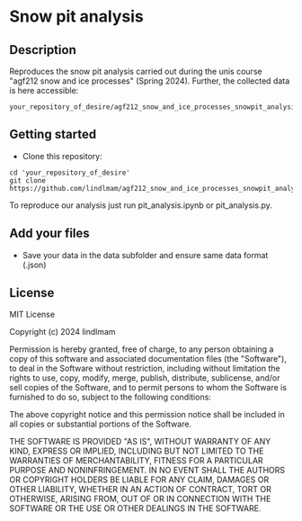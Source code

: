 # Snow pit analysis



## Description
Reproduces the snow pit analysis carried out during the unis course "agf212 snow and ice processes" (Spring 2024).
Further, the collected data is here accessible:

```
your_repository_of_desire/agf212_snow_and_ice_processes_snowpit_analysis/data/snowpits.json
```


## Getting started
-  Clone this repository:

```
cd 'your_repository_of_desire'
git clone https://github.com/lindlmam/agf212_snow_and_ice_processes_snowpit_analysis.git
```

To reproduce our analysis just run pit_analysis.ipynb or pit_analysis.py.

## Add your files
- Save your data in the data subfolder and ensure same data format (.json)

## License

MIT License

Copyright (c) 2024 lindlmam

Permission is hereby granted, free of charge, to any person obtaining a copy
of this software and associated documentation files (the "Software"), to deal
in the Software without restriction, including without limitation the rights
to use, copy, modify, merge, publish, distribute, sublicense, and/or sell
copies of the Software, and to permit persons to whom the Software is
furnished to do so, subject to the following conditions:

The above copyright notice and this permission notice shall be included in all
copies or substantial portions of the Software.

THE SOFTWARE IS PROVIDED "AS IS", WITHOUT WARRANTY OF ANY KIND, EXPRESS OR
IMPLIED, INCLUDING BUT NOT LIMITED TO THE WARRANTIES OF MERCHANTABILITY,
FITNESS FOR A PARTICULAR PURPOSE AND NONINFRINGEMENT. IN NO EVENT SHALL THE
AUTHORS OR COPYRIGHT HOLDERS BE LIABLE FOR ANY CLAIM, DAMAGES OR OTHER
LIABILITY, WHETHER IN AN ACTION OF CONTRACT, TORT OR OTHERWISE, ARISING FROM,
OUT OF OR IN CONNECTION WITH THE SOFTWARE OR THE USE OR OTHER DEALINGS IN THE
SOFTWARE.

